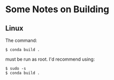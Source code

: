 # Some Notes on Building

## Linux
The command:

    $ conda build .

must be run as root.  I'd recommend using:

    $ sudo -s
    $ conda build .
